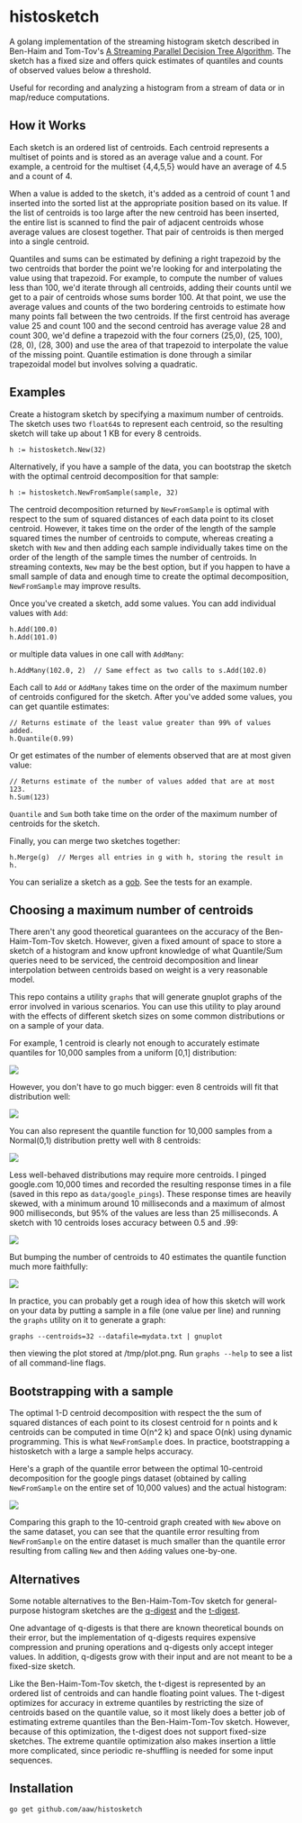 histosketch
===========

A golang implementation of the streaming histogram sketch described in Ben-Haim
and Tom-Tov's [A Streaming Parallel Decision Tree Algorithm](http://www.jmlr.org/papers/volume11/ben-haim10a/ben-haim10a.pdf).
The sketch has a fixed size and offers quick estimates of quantiles and counts of
observed values below a threshold.

Useful for recording and analyzing a histogram from a stream of data or in map/reduce computations.

How it Works
------------

Each sketch is an ordered list of centroids. Each centroid represents a multiset of points and is stored
as an average value and a count. For example, a centroid for the multiset {4,4,5,5} would have an average of 4.5
and a count of 4.

When a value is added to the sketch, it's added as a centroid of count 1 and inserted into the
sorted list at the appropriate position based on its value. If the list of centroids is too large after the new
centroid has been inserted, the entire list is scanned to find the pair of adjacent centroids whose average values
are closest together. That pair of centroids is then merged into a single centroid.

Quantiles and sums can be estimated by defining a right trapezoid by the two centroids
that border the point we're looking for and interpolating the value using that trapezoid. For example,
to compute the number of values less than 100, we'd iterate through all centroids, adding their counts
until we get to a pair of centroids whose sums border 100. At that point, we use the average values and counts of
the two bordering centroids to estimate how many points fall between the two centroids. If the first centroid has
average value 25 and count 100 and the second centroid has average value 28 and count 300, we'd define a trapezoid with
the four corners (25,0), (25, 100), (28, 0), (28, 300) and use the area of that trapezoid to interpolate
the value of the missing point. Quantile estimation is done through a similar trapezoidal model but involves
solving a quadratic.

Examples
--------

Create a histogram sketch by specifying a maximum number of centroids. The sketch uses two `float64`s to
represent each centroid, so the resulting sketch will take up about 1 KB for every 8 centroids.

    h := histosketch.New(32)

Alternatively, if you have a sample of the data, you can bootstrap the sketch with the
optimal centroid decomposition for that sample:

    h := histosketch.NewFromSample(sample, 32)

The centroid decomposition returned by `NewFromSample` is optimal with respect to the sum of squared
distances of each data point to its closet centroid. However, it takes time on the order of the
length of the sample squared times the number of centroids to compute, whereas creating a sketch with `New` and
then adding each sample individually takes time on the order of the length of the sample times the
number of centroids. In streaming contexts, `New` may be the best option, but if you happen to have a
small sample of data and enough time to create the optimal decomposition, `NewFromSample` may improve
results.

Once you've created a sketch, add some values. You can add individual values with `Add`:

    h.Add(100.0)
    h.Add(101.0)

or multiple data values in one call with `AddMany`:

    h.AddMany(102.0, 2)  // Same effect as two calls to s.Add(102.0)

Each call to `Add` or `AddMany` takes time on the order of the maximum number of centroids configured for the sketch.
After you've added some values, you can get quantile estimates:

    // Returns estimate of the least value greater than 99% of values added.
    h.Quantile(0.99)

Or get estimates of the number of elements observed that are at most given value:

    // Returns estimate of the number of values added that are at most 123.
    h.Sum(123)

`Quantile` and `Sum` both take time on the order of the maximum number of centroids for the sketch.

Finally, you can merge two sketches together:

    h.Merge(g)  // Merges all entries in g with h, storing the result in h.

You can serialize a sketch as a [gob](https://golang.org/pkg/encoding/gob/). See the tests for an example.

Choosing a maximum number of centroids
--------------------------------------

There aren't any good theoretical guarantees on the accuracy of the Ben-Haim-Tom-Tov sketch.
However, given a fixed amount of space to store a sketch of a histogram and know upfront knowledge
of what Quantile/Sum queries need to be serviced, the centroid decomposition and linear interpolation
between centroids based on weight is a very reasonable model.

This repo contains a utility `graphs` that will generate gnuplot
graphs of the error involved in various scenarios. You can use this utility to play around with
the effects of different sketch sizes on some common distributions or on a sample of your data.

For example, 1 centroid is clearly not
enough to accurately estimate quantiles for 10,000 samples from a uniform [0,1] distribution:

![](img/uniform-10000-1-centroid.png)

However, you don't have to go much bigger: even 8 centroids will fit that distribution well:

![](img/uniform-10000-8-centroids.png)

You can also represent the quantile function for 10,000 samples from a Normal(0,1) distribution
pretty well with 8 centroids:

![](img/normal-10000-8-centroids.png)

Less well-behaved distributions may require more centroids.
I pinged google.com 10,000 times and recorded the resulting response times in a file (saved in
this repo as `data/google_pings`). These
response times are heavily skewed, with a minimum around 10 milliseconds and a maximum
of almost 900 milliseconds, but 95% of the values are less than 25 milliseconds. A sketch
with 10 centroids loses accuracy between 0.5 and .99:

![](img/google-10000-10-centroids.png)

But bumping the number of centroids to 40 estimates the quantile function much more faithfully:

![](img/google-10000-40-centroids.png)

In practice, you can probably get a rough idea of how this sketch will work on your data by putting
a sample in a file (one value per line) and running the `graphs` utility on it to generate a graph:

    graphs --centroids=32 --datafile=mydata.txt | gnuplot

then viewing the plot stored at /tmp/plot.png. Run `graphs --help` to see a list of all command-line
flags.

Bootstrapping with a sample
---------------------------

The optimal 1-D centroid decomposition with respect the the sum of squared distances of each point
to its closest centroid for n points and k centroids can be computed in time O(n^2 k) and space
O(nk) using dynamic programming. This is what `NewFromSample` does. In practice, bootstrapping a
histosketch with a large a sample helps accuracy.

Here's a graph of the quantile error between the optimal 10-centroid decomposition for the google
pings dataset (obtained by calling `NewFromSample` on the entire set of 10,000 values) and the actual
histogram:

![](img/google-10000-10-centroids-optimal.png)

Comparing this graph to the 10-centroid graph created with `New` above on the same dataset, you can
see that the quantile error resulting from `NewFromSample` on the entire dataset is much smaller
than the quantile error resulting from calling `New` and then `Add`ing values one-by-one.

Alternatives
------------

Some notable alternatives to the Ben-Haim-Tom-Tov sketch for general-purpose histogram sketches are the
[q-digest](http://www.inf.fu-berlin.de/lehre/WS11/Wireless/papers/AgrQdigest.pdf) and the
[t-digest](https://github.com/tdunning/t-digest/raw/master/docs/t-digest-paper/histo.pdf).

One advantage of q-digests is that there are known theoretical bounds on their error, but the implementation
of q-digests requires expensive compression and pruning operations and q-digests only accept integer values.
In addition, q-digests grow with their input and are not meant to be a fixed-size sketch.

Like the Ben-Haim-Tom-Tov sketch, the t-digest is represented by an ordered list of centroids and can
handle floating point values. The t-digest optimizes for accuracy in extreme quantiles
by restricting the size of centroids based on the quantile value, so it most likely does a better job
of estimating extreme quantiles than the Ben-Haim-Tom-Tov sketch. However, because of this optimization,
the t-digest does not support fixed-size sketches. The extreme quantile optimization also
makes insertion a little more complicated, since periodic re-shuffling is needed for some input
sequences.

Installation
------------

    go get github.com/aaw/histosketch